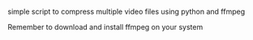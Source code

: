 simple script to compress multiple video files using python and ffmpeg

Remember to download and install ffmpeg on your system

